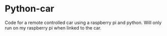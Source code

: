 # Python-car
Code for a remote controlled car using a raspberry pi and python.
Will only run on my raspberry pi when linked to the car.
